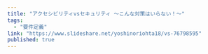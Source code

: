 ```yaml
---
title: "アクセシビリティvsセキュリティ ～こんな対策はいらない！～"
tags:
  - "要件定義"
link: "https://www.slideshare.net/yoshinoriohta18/vs-76798595"
published: true
---
```

